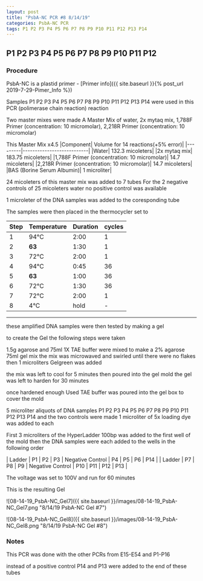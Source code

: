 ```yaml
---
layout: post
title: "PsbA-NC PCR #8 8/14/19"
categories: PsbA-NC PCR
tags: P1 P2 P3 P4 P5 P6 P7 P8 P9 P10 P11 P12 P13 P14
---
```


## P1 P2 P3 P4 P5 P6 P7 P8 P9 P10 P11 P12

### Procedure

PsbA-NC is a plastid primer - [Primer info]({{ site.baseurl }}{% post_url 2019-7-29-Pimer_Info %})

Samples P1 P2 P3 P4 P5 P6 P7 P8 P9 P10 P11 P12 P13 P14 were used in this PCR (polimerase chain reaction) reaction 

Two master mixes were made
A Master Mix of water, 2x mytaq mix, 1,788F Primer (concentration: 10 micromolar), 2,218R Primer (concentration: 10 micromolar)

This Master Mix x4.5
|Component| Volume for 14 reactions(+5% error)|
|---------|---------------------------|
|Water| 132.3 micoleters|
|2x mytaq mix| 183.75 micoleters|
|1,788F Primer (concentration: 10 micromolar)| 14.7 micoleters|
|2,218R Primer  (concentration: 10 micromolar)| 14.7 micoleters|
|BAS (Borine Serum Albumin)| 1 microliter|


24 micoleters of this master mix was added to 7 tubes 
For the 2 negative controls of 25 micoleters water 
no positive control was available

1 microleter of the DNA samples was added to the coresponding tube

The samples were then placed in the thermocycler set to 

|Step|Temperature|Duration|cycles|
|----|-------|--------|-------|
|1|94°C|2:00|1|
|2|**63**|1:30|1|
|3|72°C|2:00|1|
|4|94°C|0:45|36|
|5|**63**|1:00|36|
|6|72°C|1:30|36|
|7|72°C|2:00|1|
|8|4°C|hold|-|

___________

these amplified DNA samples were then tested by making a gel

to create the Gel the following steps were taken 

1.5g agarose and 75ml 1X TAE buffer were mixed to make a 2% agarose 75ml gel mix 
the mix was microwaved and swirled until there were no flakes 
then 1 microliters Gelgreen was added

the mix was left to cool for 5 minutes then poured into the gel mold
the gel was left to harden for 30 minutes 

once hardened enough Used TAE buffer was poured into the gel box to cover the mold

5 microliter aliquots of DNA samples  P1 P2 P3 P4 P5 P6 P7 P8 P9 P10 P11 P12 P13 P14 and the two controls were made 
1 microliter of 5x loading dye was added to each

First 3 microliters of the HyperLadder 100bp was added to the first well of the mold 
then the DNA samples were each added to the wells in the following order 

| Ladder | P1 | P2 | P3 | Negative Control | P4 | P5 | P6 | P14 |
| Ladder | P7 | P8 | P9 | Negative Control | P10 | P11 | P12 | P13 |

The voltage was set to 100V and run for 60 minutes


This is the resulting Gel

![08-14-19_PsbA-NC_Gel7]({{ site.baseurl }}/images/08-14-19_PsbA-NC_Gel7.png "8/14/19 PsbA-NC Gel #7")

![08-14-19_PsbA-NC_Gel8]({{ site.baseurl }}/images/08-14-19_PsbA-NC_Gel8.png "8/14/19 PsbA-NC Gel #8")


### Notes

This PCR was done with the other PCRs from E15-E54 and P1-P16

instead of a positive control P14 and P13 were added to the end of these tubes
